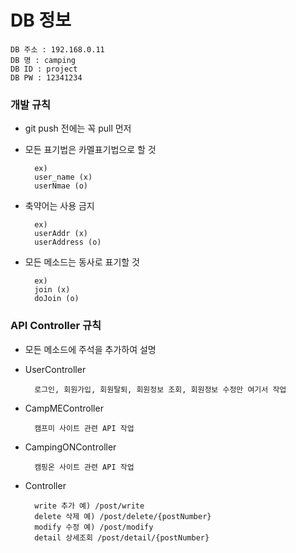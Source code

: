 # DB 정보
    DB 주소 : 192.168.0.11
    DB 명 : camping
    DB ID : project
    DB PW : 12341234


### 개발 규칙

- git push 전에는 꼭 pull 먼저

- 모든 표기법은 카멜표기법으로 할 것

        ex)
        user_name (x)
        userNmae (o)

- 축약어는 사용 금지

        ex)
        userAddr (x)
        userAddress (o)

- 모든 메소드는 동사로 표기할 것

        ex)
        join (x)
        doJoin (o)

### API Controller 규칙

- 모든 메소드에 주석을 추가하여 설명

- UserController

        로그인, 회원가입, 회원탈퇴, 회원정보 조회, 회원정보 수정만 여기서 작업

- CampMEController

        캠프미 사이트 관련 API 작업

- CampingONController

        캠핑온 사이트 관련 API 작업
        
- Controller 

        write 추가 예) /post/write
        delete 삭제 예) /post/delete/{postNumber}
        modify 수정 예) /post/modify
        detail 상세조회 /post/detail/{postNumber}
        
